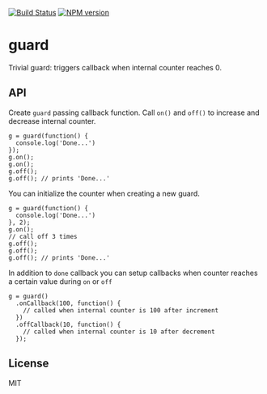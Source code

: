 [![Build Status](https://secure.travis-ci.org/code42day/guard.png)](http://travis-ci.org/code42day/guard)
[![NPM version](https://badge.fury.io/js/guard.png)](http://badge.fury.io/js/guard)

# guard 

Trivial guard: triggers callback when internal counter reaches 0.

## API

Create ```guard``` passing callback function. Call ```on()``` and ```off()``` to increase and
decrease internal counter.

    g = guard(function() {
      console.log('Done...')
    });
    g.on();
    g.on();
    g.off();
    g.off(); // prints 'Done...'

You can initialize the counter when creating a new guard.

    g = guard(function() {
      console.log('Done...')
    }, 2);
    g.on();
    // call off 3 times
    g.off();
    g.off();
    g.off(); // prints 'Done...'


In addition to `done` callback you can setup callbacks when counter reaches a certain value during
`on` or `off`

    g = guard()
      .onCallback(100, function() {
        // called when internal counter is 100 after increment
      })
      .offCallback(10, function() {
        // called when internal counter is 10 after decrement
      });

## License

MIT
